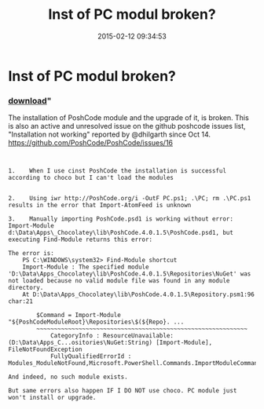 ﻿---
pid:            5733
parent:         0
children:       
poster:         TheBigBear
title:          Inst of PC modul broken?
date:           2015-02-12 09:34:53
format:         posh
---

# Inst of PC modul broken?

### [download](5733.ps1)"

The installation of PoshCode module and the upgrade of it, is broken.
This is also an active and unresolved issue on the github poshcode issues list, "Installation not working" reported by @dhilgarth since Oct 14.
https://github.com/PoshCode/PoshCode/issues/16

```posh


1.    When I use cinst PoshCode the installation is successful according to choco but I can't load the modules


2.    Using iwr http://PoshCode.org/i -OutF PC.ps1; .\PC; rm .\PC.ps1 results in the error that Import-AtomFeed is unknown

3.    Manually importing PoshCode.psd1 is working without error: Import-Module d:\Data\Apps\_Chocolatey\lib\PoshCode.4.0.1.5\PoshCode.psd1, but executing Find-Module returns this error:

The error is:
    PS C:\WINDOWS\system32> Find-Module shortcut
    Import-Module : The specified module 'D:\Data\Apps_Chocolatey\lib\PoshCode.4.0.1.5\Repositories\NuGet' was not loaded because no valid module file was found in any module directory.
    At D:\Data\Apps_Chocolatey\lib\PoshCode.4.0.1.5\Repository.psm1:96 char:21

        $Command = Import-Module "${PoshCodeModuleRoot}\Repositories\$(${Repo}. ...
        ~~~~~~~~~~~~~~~~~~~~~~~~~~~~~~~~~~~~~~~~~~~~~~~~~~~~~~~~~~~~
            CategoryInfo : ResourceUnavailable: (D:\Data\Apps_C...ositories\NuGet:String) [Import-Module], FileNotFoundException
            FullyQualifiedErrorId : Modules_ModuleNotFound,Microsoft.PowerShell.Commands.ImportModuleCommand

And indeed, no such module exists.

But same errors also happen IF I DO NOT use choco. PC module just won't install or upgrade.
```

